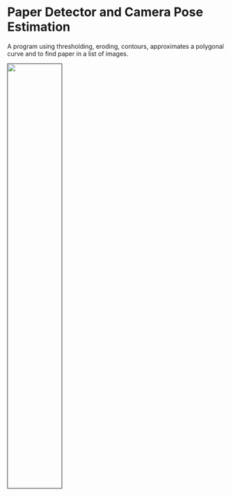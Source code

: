 # Paper Detector and Camera Pose Estimation
A program using thresholding, eroding, contours, approximates a polygonal curve and to find paper in a list of images.

[<img src="https://i.ibb.co/qpK9wyW/out.jpg" width="50%">]()

